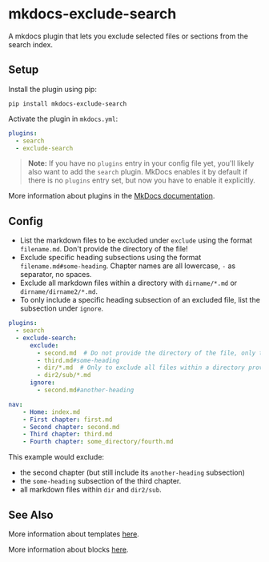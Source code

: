 # mkdocs-exclude-search

A mkdocs plugin that lets you exclude selected files or sections from the search index.

## Setup

Install the plugin using pip:

`pip install mkdocs-exclude-search`

Activate the plugin in `mkdocs.yml`:
```yaml
plugins:
  - search
  - exclude-search
```

> **Note:** If you have no `plugins` entry in your config file yet, you'll likely also want to add the `search` plugin. MkDocs enables it by default if there is no `plugins` entry set, but now you have to enable it explicitly.

More information about plugins in the [MkDocs documentation][mkdocs-plugins].

## Config

- List the markdown files to be excluded under `exclude` using the format `filename.md`. Don't provide the directory of the file!
- Exclude specific heading subsections using the format `filename.md#some-heading`. Chapter names are all lowercase, `-` as separator, no spaces.
- Exclude all markdown files within a directory with `dirname/*.md` or `dirname/dirname2/*.md`.
- To only include a specific heading subsection of an excluded file, list the subsection under `ignore`. 

```yaml
plugins:
  - search
  - exclude-search:
      exclude:
        - second.md  # Do not provide the directory of the file, only the filename!
        - third.md#some-heading  
        - dir/*.md  # Only to exclude all files within a directory provide the directory!
        - dir2/sub/*.md
      ignore:
        - second.md#another-heading

```
```yaml
nav:
    - Home: index.md
    - First chapter: first.md
    - Second chapter: second.md
    - Third chapter: third.md
    - Fourth chapter: some_directory/fourth.md
```

This example would exclude:
- the second chapter (but still include its `another-heading` subsection) 
- the `some-heading` subsection of the third chapter.
- all markdown files within `dir` and `dir2/sub`.



## See Also

More information about templates [here][mkdocs-template].

More information about blocks [here][mkdocs-block].

[mkdocs-plugins]: http://www.mkdocs.org/user-guide/plugins/
[mkdocs-template]: https://www.mkdocs.org/user-guide/custom-themes/#template-variables
[mkdocs-block]: https://www.mkdocs.org/user-guide/styling-your-docs/#overriding-template-blocks
